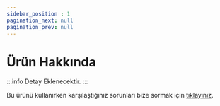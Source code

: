 ```yaml
---
sidebar_position : 1
pagination_next: null
pagination_prev: null
---
```


# Ürün Hakkında


:::info
Detay Eklenecektir.
:::

Bu ürünü kullanırken karşılaştığınız  sorunları  bize sormak için  [tıklayınız](https://forum.degzrobotics.com/).  